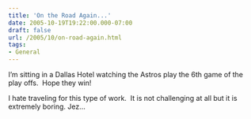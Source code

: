 ```yaml
---
title: 'On the Road Again...'
date: 2005-10-19T19:22:00.000-07:00
draft: false
url: /2005/10/on-road-again.html
tags: 
- General
---
```


I’m sitting in a Dallas Hotel watching the Astros play the 6th game of the play offs.  Hope they win!

I hate traveling for this type of work.  It is not challenging at all but it is extremely boring. Jez…